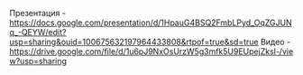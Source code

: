 Презентация - https://docs.google.com/presentation/d/1HpauG4BSQ2FmbLPyd_OqZGJUNq_-QEYW/edit?usp=sharing&ouid=100675632197964433808&rtpof=true&sd=true
Видео - https://drive.google.com/file/d/1u6pJ9NxOsUrzW5g3mfk5U9EUpejZksl-/view?usp=sharing
